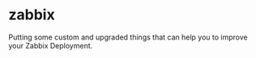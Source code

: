 # zabbix
Putting some custom and upgraded things that can help you to improve your Zabbix Deployment.
